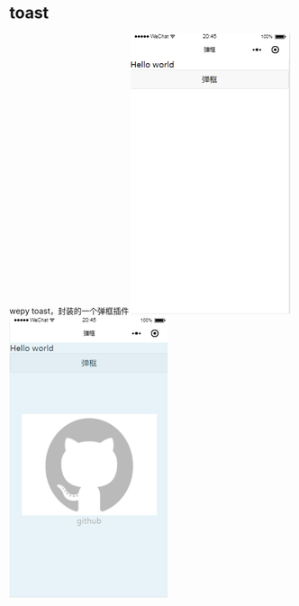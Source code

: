 # toast
wepy toast，封装的一个弹框插件
![](https://github.com/lingangle/toast/blob/master/src/img/toast1.png)
![](https://github.com/lingangle/toast/blob/master/src/img/toast2.png)
